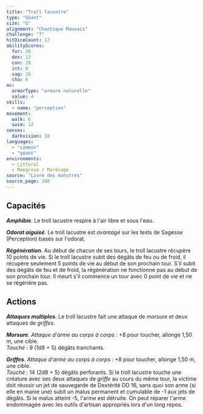 ```yaml
---
title: "Troll lacustre"
type: "Géant"
size: "G"
alignment: "Chaotique Mauvais"
challenge: "7"
hitDiceCount: 12
abilityScores:
  for: 20
  dex: 13
  con: 20
  int: 8
  sag: 10
  cha: 6
ac:
  armorType: "armure naturelle"
  value: 4
skills:
  - name: "perception"
movement:
  walk: 6
  swim: 12
senses:
  darkvision: 18
languages:
  - "commun"
  - "géant"
environments:
  - Littoral
  - Mangrove / Marécage
source: "Livre des monstres"
source_page: 388
---
```

## Capacités
_**Amphibie**_. Le troll lacustre respire à l'air libre et sous l'eau.

_**Odorat aiguisé**_. Le troll lacustre est _avantagé_ sur les tests de Sagesse (Perception) basés sur l'odorat.

_**Régénération**_. Au début de chacun de ses tours, le troll lacustre récupère 10 points de vie. Si le troll lacustre subit des dégâts de feu ou de froid, il récupère seulement 5 points de vie au début de son prochain tour. S'il subit des dégâts de feu et de froid, la régénération ne fonctionne pas au début de son prochain tour. Il meurt s'il commence un tour avec 0 point de vie et ne se régénère pas.

## Actions
_**Attaques multiples**_. Le troll lacustre fait une attaque de _morsure_ et deux attaques de _griffes_.

_**Morsure**_. _Attaque d'arme au corps à corps_ : +8 pour toucher, allonge 1,50 m, une cible.  
_Touché_ : 9 (1d8 + 5) dégâts tranchants.

_**Griffes**_. _Attaque d'arme au corps à corps_ : +8 pour toucher, allonge 1,50 m, une cible.  
_Touché_ : 14 (2d8 + 5) dégâts perforants. Si le troll lacustre touche une créature avec ses deux attaques de _griffe_ au cours du même tour, la victime doit réussir un jet de sauvegarde de Dextérité DD 16, sans quoi son arme (si elle en manie une) subit un malus permanent et cumulable de -1 aux jets de dégâts. Si le malus atteint -5, l'arme est détruite. On peut réparer l'arme endommagée avec les outils d'artisan appropriés lors d'un long repos.
